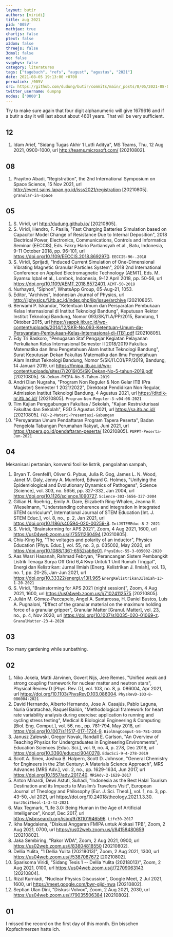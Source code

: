 ```yaml
---
layout: butir
authors: [viridi]
title: aug 2021
pid: '005V'
mathjax: true
chartjs: false
ptext: false
x3dom: false
threejs: false
3dmol: false
oo: false
svgphys: false
category: literatures
tags: ["tagebuch", "refs", "august", "agustus", "2021"]
date: 2021-08-05 19:13:00 +0700
permalink: /005V
src: https://github.com/dudung/butir/commits/main/_posts/0/05/2021-08-02-aug.md
twitter_username: 6unpnp
nodes: ['0000']
---
```

Try to make sure again that four digit alphanumeric will give 1679616 and if a butir a day it will last about about 4601 years. That will be very sufficient.

## 12
1. Idam Arief, "Sidang Tugas Akhir 1 Lutfi Aditya", MS Teams, Thu, 12 Aug 2021, 0900-1000, url <http://teams.microsoft.com/> [20210802].

## 08
1. Prayitno Abadi, "Registration", the 2nd International Symposium on Space Science, 15 Nov 2021, url <http://event.sains.lapan.go.id/isss2021/registration> [20210805]. `granular-in-space`


## 05
1. S. Viridi, url <http://dudung.github.io/> [20210805].
2. S. Viridi, Hendro, F. Pasila, "Fast Charging Batteries Simulation based on Capacitor Model Change of Resistance Due to Internal Deposition", 2018 Electrical Power, Electronics, Communications, Controls and Informatics Seminar (EECCIS), Eds. Fakry Hario Partiansyah et al., Batu, Indonesia, 9-11 October 2018, pp. 96-101, url <https://doi.org/10.1109/EECCIS.2018.8692970>. `EECCIS-96-.2018`
3. S. Viridi, Sprijadi, "Induced Current Simulation of One-Dimensional Vibrating Magnetic Granular Particles System", 2018 2nd International Conference on Applied Electromagnetic Technology (AEMT), Eds. M. Syamsu Iqbal et al., Lombok, Indonesia, 9-12 April 2018, pp. 50-56, url <https://doi.org/10.1109/AEMT.2018.8572401>. `AEMT-50-2018`
4. Nurhayati, "Siphon", WhatsApp Group, 05-Aug-21, 1053.
5. Editor, "Archives", Indonesian Journal of Physics, url <http://ijphysics.fi.itb.ac.id/index.php/ijp/issue/archive> [20210805].
6. Berwami P. Iskandar, "Ketentuan Umum dan Persyaratan Pembukaan Kelas Internasional di Institut Teknologi Bandung", Keputusan Rektor Institut Teknologi Bandung, Nomor 093/SK/I1.A/PP/2015, Bandung, 1 Oktober 2015, url <https://sappk.itb.ac.id/wp-content/uploads/2014/12/SKR-No.093-Ketentuan-Umum-da-Persyaratan-Pembukaan-Kelas-Internasional-di-ITB1.pdf> [20210805].
7. Edy Tri Baskoro, "Penugasan Staf Pengajar Kegiatan Pelayanan Perkuliahan Kelas Internasional Semester II 2018/2019 Fakultas Matematika dan Ilmu Pengetahuan Alam Institut Teknologi Bandung", Surat Keputusan Dekan Fakultas Matematika dan Ilmu Pengetahuan Alam Institut Teknologi Bandung, Nomor 5/SK/I1.C01/PP/2019, Bandung, 14 Januari 2019, url <https://fmipa.itb.ac.id/wp-content/uploads/sites/7/2019/05/SK-Dekan-No-5-tahun-2019.pdf> [20210805]. `SK-Dekan-FMIPA-No-5-Tahun-2019`
8. Andri Dian Nugraha, "Program Non Reguler & Non Gelar ITB (Pra Magister) Semester 1 2021/2022", Direktorat Pendidikan Non Regular, Admission Institut Teknologi Bandung, 4 Agustus 2021, url <https://ditdik-nr.itb.ac.id/> [20210805]. `Program-Non-Reguler-3-v04-08-2021`
9. Tim Kajian Penggabungan Fakultas / Sekolah, "Kajian Restrukturisasi Fakultas dan Sekolah", FGD 5 Agustus 2021, url <https://sa.itb.ac.id/> [20210805]. `FGD-2-Materi-Presentasi-Gabungan`
10. "Persyaratan Umum Pendaftaran Program Tapera Peserta", Badan Pengelola Tabungan Perumahan Rakyat, Juni 2021, url <https://tapera.go.id/pendaftaran-peserta/> [20210805]. `PUPPT-Peserta-Jun-2021`

## 04
Mekanisasi pertanian, konversi fosil ke listrik, pengolahan sampah,
1. Bryan T. Grenfell1, Oliver G. Pybus, Julia R. Gog, James L. N. Wood, Janet M. Daly, Jenny A. Mumford, Edward C. Holmes, "Unifying the Epidemiological and Evolutionary Dynamics of Pathogens", Science [Science], vol. 303, no. 5656, pp. 327-332, Jan 2004, url <https://doi.org/10.1126/science.1090727>. `Science-303-5656-327-2004`
2. Gillian H. Roehrig , Emily A. Dare, Elizabeth Ring-Whalen, Jeanna R. Wieselmann, "Understanding coherence and integration
in integrated STEM curriculum", International Journal of
STEM Education [Int. J. STEM Educ.], vol. 8, no., p. 2, Jan 2021, url <https://doi.org/10.1186/s40594-020-00259-8>. `IntJSTEMEduc-8-2-2021`
3. S. Viridi, "Brainstorming for APS 2021", Zoom, 4 Aug 2021, 1600, url <https://us04web.zoom.us/j/75511260494> [20210805].
4. Chiu-King Ng, "The voltages and polarity of an inductor", Physics Education [Phys. Educ.], vol. 55, no. 3, p. 035002, May 2020, url <https://doi.org/10.1088/1361-6552/ab6e01>. `PhysEduc-55-3-035002-2020`
5. Aas Wasri Hasanah, Rahmad Febryan, "Perancangan Sistem Pembangkit Listrik Tenaga Surya Off Grid 6,4 Kwp Untuk 1 Unit Rumah Tinggal", Energi dan Kelistrikan: Jurnal Ilmiah [Energ. Kelistrikan J. Ilmiah], vol. 13, no. 1, pp. 20-25, Jan-Jun 2021, url <https://doi.org/10.33322/energi.v13i1.965> `EnergKelistrikanJIlmiah-13-1-20-2021`
6. S. Viridi, "Brainstorming for APS 2021 (night session)", Zoom, 4 Aug 2021, 1600, url <https://us04web.zoom.us/j/71024112575> [20210805].
7. Julián M. Gómez–Paccapelo, Angel A. Santarossa, H. Daniel Bustos, Luis A. Pugnaloni, "Effect of the granular material on the maximum holding force of a granular gripper", Granular Matter [Granul. Matter], vol. 23, no., p. 4, Nov 2020, url <https://doi.org/10.1007/s10035-020-01069-z>. `GranulMatter-23-4-2020`

## 03
Too many gardening while sunbathing.

## 02
1. Niko Jokela, Matti Järvinen, Govert Nijs, Jere Remes, "Unified weak and strong coupling framework for nuclear matter and neutron stars", Physical Review D [Phys. Rev. D], vol. 103, no. 8, p. 086004, Apr 2021, url <https://doi.org/10.1103/PhysRevD.103.086004>. `PhysRevD-103-8-086004-2021`
2. David Hernando, Alberto Hernando, Jose A. Casajús, Pablo Laguna, Nuria Garatachea, Raquel Bailón, "Methodological framework for heart rate variability analysis during exercise: application to running and cycling stress testing", Medical & Biological Engineering & Computing [Biol. Eng. Comput.], vol. 56, no., pp. 781-794, May 2018, url <https://doi.org/10.1007/s11517-017-1724-9>. `BiolEngComput-56-781-2018`
3. Janusz Zalewski, Gregor Novak, Randall E. Carlson, "An Overview of Teaching Physics for Undergraduates in Engineering Environments", Education Sciences [Educ. Sci.], vol. 9, no. 4, p. 278, Dec 2019, url <https://doi.org/10.3390/educsci9040278>. `EducSci-9-4-278-2019`
4. Scott A. Sinex, Joshua B. Halpern, Scott D. Johnson, "General Chemistry for Engineers in the 21st Century: A Materials Science Approach", MRS Advances [MRS Adv.], vol. 2, no., pp. 1629-1634, Jun 2017, url <https://doi.org/10.1557/adv.2017.40>. `MRSAdv-2-1629-2017`
5. Anton Minardi, Dewi Astuti, Suhadi, "Indonesia as the Best Halal Tourism Destination and its Impacts to Muslim’s Travelers Visit", European Journal of Theology and Philosophy [Eur. J. Sci. Theol.], vol. 1, no. 3, pp. 43-50, Jul 2021, url <https://doi.org/10.24018/theology.2021.1.3.30>. `EurJSciTheol-1-3-43-2021`
6. Max Tegmark, "Life 3.0: Being Human in the Age of Artificial Intelligence", Knopf, Dec 2017, url <https://isbnsearch.org/isbn/9781101946596>. `Life30-2017`
7. Ikha Magdalena, "Diskusi Anggaran FMIPA untuk Alokasi TPB", Zoom, 2 Aug 2021, 0700, url <https://us02web.zoom.us/j/84158480659> [20210802].
8. Jaka Sembiring, "Rakor WDA", Zoom, 2 Aug 2021, 0900, url <https://us02web.zoom.us/j/83804818550> [20210802].
9. Dellia Yulita, "1 Dellia Yulita (20218013)", Zoom, 2 Aug 2021, 1300, url <https://us04web.zoom.us/j/5387087672> [20210802].
10. Sparisoma Viridi, "Sidang Tesis 1 -- Dellia Yulita (20218013)", Zoom, 2 Aug 2021, 0100, url <https://us04web.zoom.us/j/72709063143> [20210804].
11. Rizal Kurniadi, "Nuclear Physics Discussion", Google Meet, 2 Jul 2021, 1600, url <https://meet.google.com/bwr-gijd-nwa> [20210802].
12. Septian Ulan Dini, "Diskusi Volvox", Zoom, 2 Aug 2021, 2030, url <https://us04web.zoom.us/j/79035506384> [20210802].

## 01
I missed the record on the first day of this month. Ein bisschen Kopfschmerzen hatte ich.
